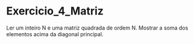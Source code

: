 # Exercicio_4_Matriz
Ler um inteiro N e uma matriz quadrada de ordem N. Mostrar a soma dos elementos acima da diagonal principal.

